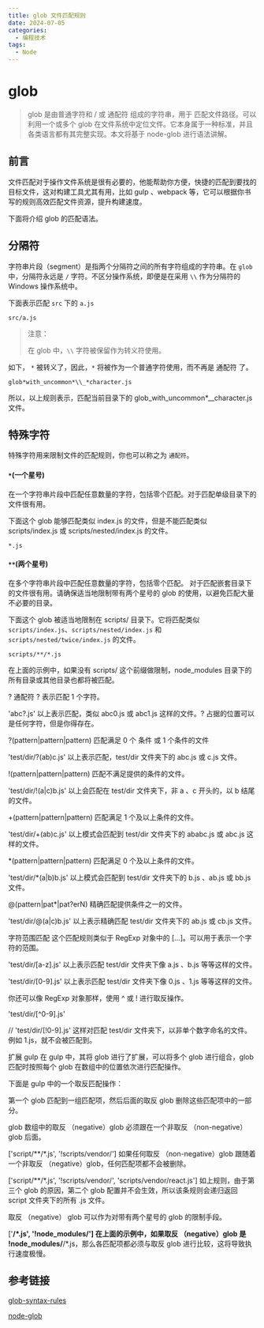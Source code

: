 ```yaml
---
title: glob 文件匹配规则
date: 2024-07-05
categories:
  - 编程技术
tags:
  - Node
---
```


# glob

> glob 是由普通字符和 / 或 通配符 组成的字符串，用于 匹配文件路径。可以利用一个或多个 glob 在文件系统中定位文件。它本身属于一种标准，并且各类语言都有其完整实现。本文将基于 node-glob 进行语法讲解。



## 前言

文件匹配对于操作文件系统是很有必要的，他能帮助你方便，快捷的匹配到要找的目标文件，这对构建工具尤其有用，比如 gulp 、webpack 等，它可以根据你书写的规则高效匹配文件资源，提升构建速度。

下面将介绍 glob 的匹配语法。

## 分隔符
字符串片段（segment）是指两个分隔符之间的所有字符组成的字符串。在 `glob` 中，分隔符永远是 `/` 字符。不区分操作系统，即便是在采用 `\\` 作为分隔符的 Windows 操作系统中。

下面表示匹配 `src` 下的 `a.js`

`src/a.js`

> 注意：
> 
> 在 glob 中，`\\` 字符被保留作为转义符使用。

如下， `*` 被转义了，因此，`*` 将被作为一个普通字符使用，而不再是 通配符 了。

`glob*with_uncommon*\\_*character.js`

所以，以上规则表示，匹配当前目录下的 glob_with_uncommon*_\_character.js 文件。

## 特殊字符

特殊字符用来限制文件的匹配规则，你也可以称之为 `通配符`。

#### `*`(一个星号)
在一个字符串片段中匹配任意数量的字符，包括零个匹配。对于匹配单级目录下的文件很有用。

下面这个 glob 能够匹配类似 index.js 的文件，但是不能匹配类似 scripts/index.js 或 scripts/nested/index.js 的文件。

`*.js`

#### `**`(两个星号)
在多个字符串片段中匹配任意数量的字符，包括零个匹配。 对于匹配嵌套目录下的文件很有用。请确保适当地限制带有两个星号的 glob 的使用，以避免匹配大量不必要的目录。

下面这个 glob 被适当地限制在 scripts/ 目录下。它将匹配类似 `scripts/index.js`、`scripts/nested/index.js` 和 `scripts/nested/twice/index.js` 的文件。

`scripts/**/*.js`

在上面的示例中，如果没有 scripts/ 这个前缀做限制，node_modules 目录下的所有目录或其他目录也都将被匹配。

? 通配符
? 表示匹配 1 个字符。

'abc?.js'
以上表示匹配，类似 abc0.js 或 abc1.js 这样的文件。? 占据的位置可以是任何字符，但是你得存在。

?(pattern|pattern|pattern)
匹配满足 0 个 条件 或 1 个条件的文件

'test/dir/?(ab)c.js'
以上表示匹配，test/dir 文件夹下的 abc.js 或 c.js 文件。

!(pattern|pattern|pattern)
匹配不满足提供的条件的文件。

'test/dir/!(a|c)b.js'
以上会匹配在 test/dir 文件夹下，非 a 、c 开头的，以 b 结尾的文件。

+(pattern|pattern|pattern)
匹配满足 1 个及以上条件的文件。

'test/dir/+(ab)c.js'
以上模式会匹配到 test/dir 文件夹下的 ababc.js 或 abc.js 这样的文件。

*(pattern|pattern|pattern)
匹配满足 0 个及以上条件的文件。

'test/dir/*(a|b)b.js'
以上模式会匹配到 test/dir 文件夹下的 b.js 、ab.js 或 bb.js 文件。

@(pattern|pat*|pat?erN)
精确匹配提供条件之一的文件。

'test/dir/@(a|c)b.js'
以上表示精确匹配 test/dir 文件夹下的 ab.js 或 cb.js 文件。

字符范围匹配
这个匹配规则类似于 RegExp 对象中的 [...]。可以用于表示一个字符的范围。

'test/dir/[a-z].js'
以上表示匹配 test/dir 文件夹下像 a.js 、b.js 等等这样的文件。

'test/dir/[0-9].js'
以上表示匹配 test/dir 文件夹下像 0.js 、1.js 等等这样的文件。

你还可以像 RegExp 对象那样，使用 ^ 或 ! 进行取反操作。

'test/dir/[^0-9].js'

// 'test/dir/[!0-9].js'
这样对匹配 test/dir 文件夹下，以非单个数字命名的文件。例如 1.js，就不会被匹配到。

扩展
gulp
在 gulp 中，其将 glob 进行了扩展，可以将多个 glob 进行组合，glob 匹配时按照每个 glob 在数组中的位置依次进行匹配操作。

下面是 gulp 中的一个取反匹配操作：

第一个 glob 匹配到一组匹配项，然后后面的取反 glob 删除这些匹配项中的一部分。

glob 数组中的取反 （negative）glob 必须跟在一个非取反 （non-negative）glob 后面。

['script/**/*.js', '!scripts/vendor/']
如果任何取反 （non-negative）glob 跟随着一个非取反 （negative）glob，任何匹配项都不会被删除。

['script/**/*.js', '!scripts/vendor/', 'scripts/vendor/react.js']
如上规则，由于第三个 glob 的原因，第二个 glob 配置并不会生效，所以该条规则会递归返回 script 文件夹下的所有 .js 文件。

取反 （negative） glob 可以作为对带有两个星号的 glob 的限制手段。

['**/*.js', '!node_modules/']
在上面的示例中，如果取反 （negative）glob 是 !node_modules/**/*.js，那么各匹配项都必须与取反 glob 进行比较，这将导致执行速度极慢。

## 参考链接

[glob-syntax-rules](https://hongwenqing.com/2020/03/12/manual/glob-syntax-rules/)

[node-glob](https://github.com/isaacs/node-glob#glob-primer)
